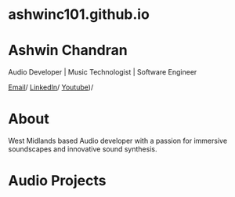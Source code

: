 
# ashwinc101.github.io

# Ashwin Chandran
Audio Developer | Music Technologist | Software Engineer

[Email](mailto:ashwinc101@gmail.com)/
[LinkedIn](https://www.linkedin.com/in/ashwin-chandran101)/
[Youtube](https://youtube.com/@ashwinc101?si=XXwT2xWXkfiqX_sb))/

# About
West Midlands based Audio developer with a passion for immersive soundscapes and innovative sound synthesis.

# Audio Projects
